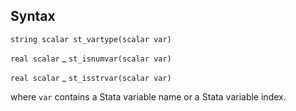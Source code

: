 ## Syntax

`string scalar st_vartype(scalar var)`

`real scalar`<span class="nowrap"> _ `st_isnumvar(scalar var)`

`real scalar`<span class="nowrap"> _ `st_isstrvar(scalar var)`

where `var` contains a Stata variable name or a Stata variable index.
